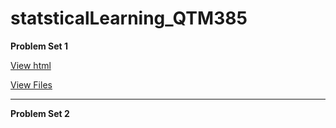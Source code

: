 # statsticalLearning_QTM385
 
**Problem Set 1**

[View html](https://htmlpreview.github.io/?https://github.com/zejiachen9912/statsticalLearning_QTM385/blob/main/Problemset%201/ProblemSet1.html)

[View Files](https://github.com/zejiachen9912/statsticalLearning_QTM385/tree/main/Problemset%201)

---
**Problem Set 2**
